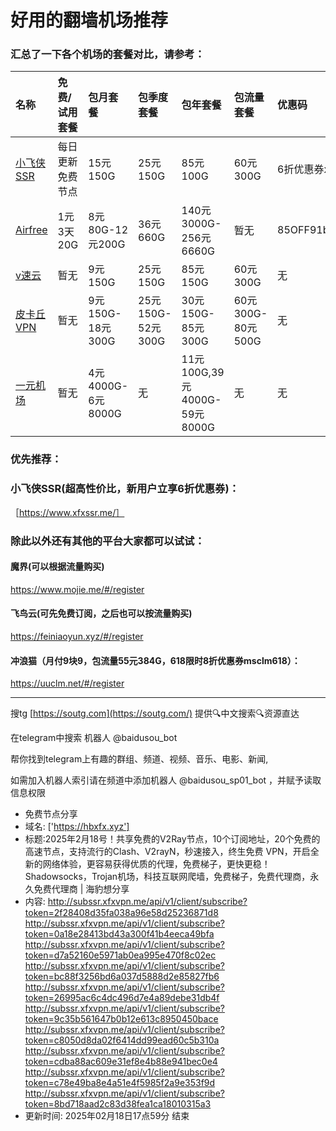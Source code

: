 # 好用的翻墙机场推荐
### 汇总了一下各个机场的套餐对比，请参考：
| 名称 | 免费/试用套餐 | 包月套餐 | 包季度套餐 | 包年套餐 | 包流量套餐 | 优惠码 |
| :----- | :----- | :----- | :----- | :----- | :----- | :-----|
| [小飞侠SSR](https://www.xfxssr.me/) | 每日更新免费节点 | 15元150G | 25元150G | 85元100G | 60元300G | 6折优惠券xfxssr1 |
| [Airfree](https://airfree.space/auth/register) | 1元3天20G | 8元80G-12元200G | 36元660G | 140元3000G-256元6660G | 暂无 | 85OFF91b22a25 |
| [v速云](https://www.xfxssr.me/) | 暂无 | 9元150G | 25元150G | 85元150G | 60元300G | 无 |
| [皮卡丘VPN](https://pkqjiasu.com/)                  | 暂无             | 9元150G-18元300G | 25元150G-52元300G | 30元150G-85元300G | 60元300G-80元500G | 无 |
| [一元机场](https://xn--4gq62f52gdss.com/#/register) | 暂无 | 4元4000G-6元8000G | 无 | 11元100G,39元4000G-59元8000G | 无 | 无 |


### 优先推荐：
### 小飞侠SSR(超高性价比，新用户立享6折优惠券)：
［https://www.xfxssr.me/］



### 除此以外还有其他的平台大家都可以试试：

#### 魔界(可以根据流量购买)
https://www.mojie.me/#/register
#### 飞鸟云(可先免费订阅，之后也可以按流量购买)
https://feiniaoyun.xyz/#/register
#### 冲浪猫（月付9块9，包流量55元384G，618限时8折优惠券msclm618）：
https://uuclm.net/#/register

---------------------------------------------------------------------------------------------------------------------------------

搜tg [https://soutg.com](https://soutg.com/) 提供🔍中文搜索🔍资源直达

在telegram中搜索 机器人 @baidusou_bot

帮你找到telegram上有趣的群组、频道、视频、音乐、电影、新闻,

如需加入机器人索引请在频道中添加机器人 @baidusou_sp01_bot ，并赋予读取信息权限

- 免费节点分享 
- 域名: ['https://hbxfx.xyz'] 
- 标题:2025年2月18号！共享免费的V2Ray节点，10个订阅地址，20个免费的高速节点，支持流行的Clash、V2rayN，秒速接入，终生免费 VPN，开启全新的网络体验，更容易获得优质的代理，免费梯子，更快更稳！Shadowsocks，Trojan机场，科技互联网爬墙，免费梯子，免费代理商，永久免费代理商  |  海豹想分享 
- 内容: 
http://subssr.xfxvpn.me/api/v1/client/subscribe?token=2f28408d35fa038a96e58d25236871d8
http://subssr.xfxvpn.me/api/v1/client/subscribe?token=0a18e28413bd43a300f41b4eeca49bfa
http://subssr.xfxvpn.me/api/v1/client/subscribe?token=d7a52160e5971ab0ea995e470f8c02ec
http://subssr.xfxvpn.me/api/v1/client/subscribe?token=bc88f3256bd6a037d5888d2e85827fb6
http://subssr.xfxvpn.me/api/v1/client/subscribe?token=26995ac6c4dc496d7e4a89debe31db4f
http://subssr.xfxvpn.me/api/v1/client/subscribe?token=9c35b561647b0b12e613c8950450bace
http://subssr.xfxvpn.me/api/v1/client/subscribe?token=c8050d8da02f6414dd99ead60c5b310a
http://subssr.xfxvpn.me/api/v1/client/subscribe?token=cdba88ac609e31ef8e4b88e941bec0e4
http://subssr.xfxvpn.me/api/v1/client/subscribe?token=c78e49ba8e4a51e4f5985f2a9e353f9d
http://subssr.xfxvpn.me/api/v1/client/subscribe?token=8bd718aad2c83d38fea1ca18010315a3 
- 更新时间: 2025年02月18日17点59分 
结束
